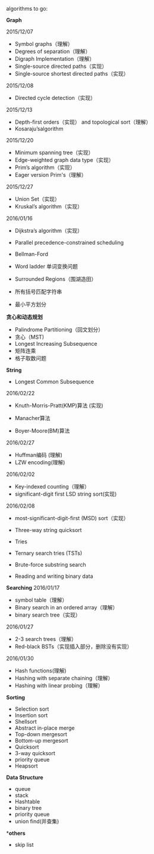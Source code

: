 algorithms to go:

**Graph**

2015/12/07
- Symbol graphs（理解）
- Degrees of separation（理解）
- Digraph Implementation（理解）
- Single-source directed paths（实现）
- Single-source shortest directed paths（实现）

2015/12/08
- Directed cycle detection（实现）

2015/12/13
- Depth-first orders（实现） and topological sort（理解）
- Kosaraju’salgorithm

2015/12/20
- Minimum spanning tree（实现）
- Edge-weighted graph data type（实现）
- Prim’s algorithm（实现）
- Eager version Prim's（理解）

2015/12/27
- Union Set（实现）
- Kruskal’s algorithm（实现）

2016/01/16
- Dijkstra’s algorithm（实现）

- Parallel precedence-constrained scheduling
- Bellman-Ford
- Word ladder 单词变换问题
- Surrounded Regions（围湖造田）
- 所有括号匹配字符串
- 最小平方划分

**贪心和动态规划**
- Palindrome Partitioning（回文划分）
- 贪心（MST)
- Longest Increasing Subsequence
- 矩阵连乘
- 格子取数问题

**String**
- Longest Common Subsequence

2016/02/22
- Knuth-Morris-Pratt(KMP)算法 (实现)

- Manacher算法
- Boyer-Moore(BM)算法

2016/02/27
- Huffman编码 (理解)
- LZW encoding(理解)

2016/02/02
- Key-indexed counting（理解）
- significant-digit first LSD string sort(实现)

2016/02/08
- most-significant-digit-first (MSD) sort（实现）

- Three-way string quicksort
- Tries
- Ternary search tries (TSTs)
- Brute-force substring search
- Reading and writing binary data

**Searching**
2016/01/17
- symbol table（理解）
- Binary search in an ordered array（理解）
- binary search tree（实现）

2016/01/27
- 2-3 search trees（理解）
- Red-black BSTs（实现插入部分，删除没有实现）

2016/01/30
- Hash functions(理解)
- Hashing with separate chaining（理解）
- Hashing with linear probing（理解）

**Sorting**
- Selection sort
- Insertion sort
- Shellsort
- Abstract in-place merge
- Top-down mergesort
- Bottom-up mergesort
- Quicksort
- 3-way quicksort
- priority queue
- Heapsort

**Data Structure**
- queue
- stack
- Hashtable
- binary tree
- priority queue
- union find(并查集)

***others**
- skip list












